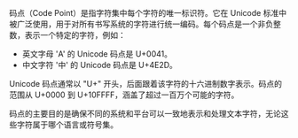 码点（Code Point）是指字符集中每个字符的唯一标识符。它在 Unicode 标准中被广泛使用，用于对所有书写系统的字符进行统一编码。每个码点是一个非负整数，表示一个特定的字符，例如：

- 英文字母 'A' 的 Unicode 码点是 U+0041。
- 中文字符 '中' 的 Unicode 码点是 U+4E2D。

Unicode 码点通常以 "U+" 开头，后面跟着该字符的十六进制数字表示。码点的范围从 U+0000 到 U+10FFFF，涵盖了超过一百万个可能的字符。

码点的主要目的是确保不同的系统和平台可以一致地表示和处理文本字符，无论这些字符属于哪个语言或符号集。